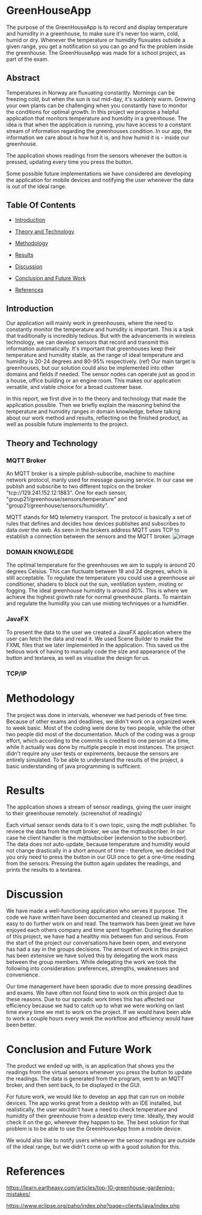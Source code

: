 # GreenHouseApp

The purpose of the GreenHouseApp is to record and display temperature and humidity in a greenhouse, to make sure it's never too warm, cold, humid or dry.
Whenever the temperature or humidity fluxuates outside a given range, you get a notification so you can go and fix the problem inside the greenhouse. The GreenHouseApp was made for a school project, as part of the exam.


## Abstract
Temperatures in Norway are fluxuating constantly. Mornings can be freezing cold,
but when the sun is out mid-day, it's suddenly warm. Growing your own plants can
be challenging when you constantly have to monitor the conditions for optimal
growth. In this project we propose a helpful application that monitors
temperature and humidity in a greenhouse. The idea is that when the application
is running, you have access to a constant stream of information regarding the
greenhouses condition. In our app, the information we care about is how hot it
is, and how humid it is - inside our greenhouse. 

The application shows readings from the sensors whenever the button is pressed,
updating every time you press the button.

Some possible future implementations we have considered are developing the
application for mobile devices and notifying the user whenever the data is out of 
the ideal range.

## Table Of Contents
* [Introduction](#Introduction)

* [Theory and Technology](#Theory-and-Technology)

* [Methodology](#Methodology)

* [Results](#Results)

* [Discussion](#Discussion)

* [Conclusion and Future Work](#Conclusion-and-Future-Work)

* [References](#References)


## Introduction
  
Our application will mainly work in greenhouses, where the need to constantly 
monitor the temperature and humidity is important. This is a task that traditionally
is incredibly tedious. But with the advancements in wireless technology, we can
develop sensors that record and transmit this information automatically. It's
important that greenhouses keep their temperature and humidity stable, as the range
of ideal temperature and humidity is 20-24 degrees and 80-95% respectively. (ref)
Our main target is greenhouses, but our solution could also be implemented into other 
domains and fields if needed. The sensor nodes can operate just as good in a house, 
office building or an engine room. This makes our application versatile, 
and viable choice for a broad customer base. 

In this report, we first dive in to the theory and technology that made the application
possible. Then we briefly explain the reasoning behind the temperature and humidity
ranges in domain knowledge, before talking about our work method and results, reflecting
on the finished product, as well as possible future implements to the project.


## Theory and Technology

### MQTT Broker

An MQTT broker is a simple publish-subscribe, machine to machine network protocol, manly used for message queuing service. In our case we publish and subscribe to two different topics on the broker "tcp://129.241.152.12:1883". One for each sensor, "group21/greenhouse/sensors/temperature" and "group21/greenhouse/sensors/humidity". 

MQTT stands for MQ telemetry transport. The protocol is basically a set of rules that defines and decides how devices publishes and subscribes to data over the web. As seen in the brokers address MQTT uses TCP to establish a connection between the sensors and the MQTT broker. 
![image](https://user-images.githubusercontent.com/101704813/205977205-4efa2fbf-470b-4c6f-9440-9f887f3a7c64.png)

  
### DOMAIN KNOWLEGDE

  The optimal temperature for the greenhouses we aim to supply is around 20 degrees Celsius.
  This can fluctuate between 18 and 24 degrees, which is still acceptable. To regulate the 
  temperature you could use a greenhouse air conditioner, shaders to block out the sun, 
  ventilation system, misting or fogging. The ideal greenhouse humidity is around 80%. 
  This is where we achieve the highest growth rate for normal greenhouse plants. 
  To maintain and regulate the humidity you can use misting techniques or a humidifier.
  
### JavaFX

To present the data to the user we created a JavaFX application where the user can fetch
the data and read it. We used Scene Builder to make the FXML files that we later 
implemented in the application. This saved us the tedious work of having to manually code
the size and appearance of the button and textarea, as well as visualise the design for us.


### TCP/IP
  

# Methodology

The project was done in intervals, whenever we had periods of free time. Because of
other exams and deadlines, we didn't work on a organized week to week basic.
Most of the coding were done by two people, while the other two people did most of
the documentation. Much of the coding was a group effort, which according to the
commits is credited to one person at a time, while it actually was done by multiple
people in most instances.
The project didn't require any user tests or expirements, because the sensors are
entirely simulated. To be able to understand the results of the project, a basic
understanding of java programming is sufficient.


# Results

The application shows a stream of sensor readings, giving the user insight
to their greenhouse remotely. (screenshot of readings)

Each virtual sensor sends data to it´s own topic, using the mqtt publisher. To 
reviece the data from the mqtt broker, we use the mqttsubscriber. In our case 
he client handler is the mqttsubsciber (extension to the subscriber). The data
does not auto-update, because temperature and humidity would not change
drastically in a short amount of time - therefore, we decided that you only need
to press the button in our GUI once to get a one-time reading from the sensors.
Pressing the button again updates the readings, and prints the results to a
textarea.


# Discussion

We have made a well-functioning application who serves it purpose. The code we have written have been documented and cleaned up making it easy to do further work on and read. The teamwork has been great we have enjoyed each others company and time spent together. During the duration of this project, we have had a healthy mix between fun and serious. From the start of the project our conversations have been open, and everyone has had a say in the groups decisions. The amount of work in this project has been extensive we have solved this by delegating the work mass between the group members. While delegating the work we took the following into consideration: preferences, strengths, weaknesses and convenience.

Our time management have been sporadic due to more pressing deadlines and exams. We have often not found time to work on this project due to these reasons.
Due to our sporadic work times this has affected our efficiency because we had to catch up to what we were working on last time every time we met to work on the project. If we would have been able to work a couple hours every week the workflow and efficiency would have been better.




# Conclusion and Future Work

The product we ended up with, is an application that shows you the readings from
the virtual sensors whenever you press the button to update the readings. The data
is generated from the program, sent to an MQTT broker, and then sent back, to be
displayed in the GUI.

For future work, we would like to develop an app that can run on mobile devices.
The app works great from a desktop with an IDE installed, but realistically,
the user wouldn't have a need to check temperature and humidity of their
greenhouse from a desktop every time. Ideally, they would check it on the
go, wherever they happen to be. The best solution for that problem is to
be able to use the GreenHouseApp from a mobile device.

We would also like to notify users whenever the sensor readings are outside
of the ideal range, but we didn't come up with a good solution for this.

# References

https://learn.eartheasy.com/articles/top-10-greenhouse-gardening-mistakes/

https://www.eclipse.org/paho/index.php?page=clients/java/index.php
